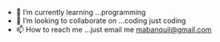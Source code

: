 
- 🌱 I’m currently learning ...programming 
- 💞️ I’m looking to collaborate on ...coding just coding
- 📫 How to reach me ...just email me mabanquil@gmail.com
<!---
amIVizier/amIVizier is a ✨ special ✨ repository because its `README.md` (this file) appears on your GitHub profile.
You can click the Preview link to take a look at your changes.
--->
